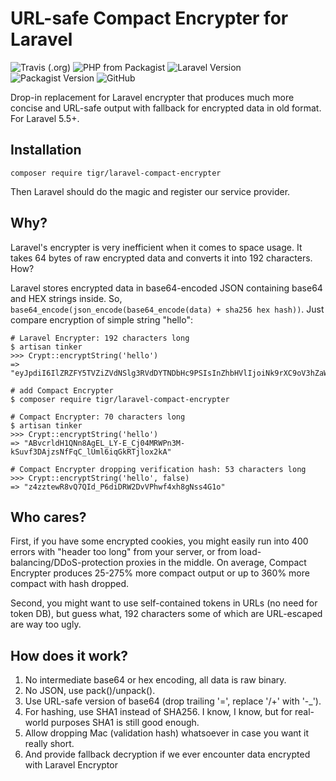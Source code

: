 # URL-safe Compact Encrypter for Laravel

![Travis (.org)](https://img.shields.io/travis/TiGR/laravel-compact-encrypter.svg)
![PHP from Packagist](https://img.shields.io/badge/php-7.0%2B-blue.svg)
![Laravel Version](https://img.shields.io/badge/laravel-5.5%2B-blue.svg)
![Packagist Version](https://img.shields.io/packagist/v/TiGR/laravel-compact-encrypter.svg)
![GitHub](https://img.shields.io/github/license/TiGR/laravel-compact-encrypter.svg)

Drop-in replacement for Laravel encrypter that produces much more concise and 
URL-safe output with fallback for encrypted data in old format. For Laravel 5.5+.

## Installation

```
composer require tigr/laravel-compact-encrypter
```

Then Laravel should do the magic and register our service provider.

## Why?

Laravel's encrypter is very inefficient when it comes to space usage. It takes 
64 bytes of raw encrypted data and converts it into 192 characters. How?

Laravel stores encrypted data in base64-encoded JSON containing base64 and HEX strings inside. 
So, `base64_encode(json_encode(base64_encode(data) + sha256 hex hash))`. Just compare encryption 
of simple string "hello":

```
# Laravel Encrypter: 192 characters long
$ artisan tinker
>>> Crypt::encryptString('hello')
=> "eyJpdiI6IlZRZFY5TVZiZVdNSlg3RVdDYTNDbHc9PSIsInZhbHVlIjoiNk9rXC9oV3hZaWEzNE95SU5xMUVHUWc9PSIsIm1hYyI6ImIyZDQ1MTdiODlhMzU1ZjQ1NmU3N2ZlN2I4OGU0Yzc2MjIyZDBkMzAwMGViNjM2OTFlMTZkOGY4MDFjYTg1NDIifQ=="

# add Compact Encrypter
$ composer require tigr/laravel-compact-encrypter

# Compact Encrypter: 70 characters long
$ artisan tinker
>>> Crypt::encryptString('hello')
=> "ABvcrldH1QNn8AgEL_LY-E_Cj04MRWPn3M-kSuvf3DAjzsNfFqC_lUml6iqGkRTjlox2kA"

# Compact Encrypter dropping verification hash: 53 characters long
>>> Crypt::encryptString('hello', false)
=> "z4zztewR8vQ7QId_P6diDRW2DvVPhwf4xh8gNss4G1o"
```

## Who cares?

First, if you have some encrypted cookies, you might easily run into 400 errors 
with "header too long" from your server, or from load-balancing/DDoS-protection 
proxies in the middle. On average, Compact Encrypter produces 25-275% more 
compact output or up to 360% more compact with hash dropped.

Second, you might want to use self-contained tokens in URLs (no need for token DB), 
but guess what, 192 characters some of which are URL-escaped are way too ugly.

## How does it work?

1. No intermediate base64 or hex encoding, all data is raw binary.
2. No JSON, use pack()/unpack().
3. Use URL-safe version of base64 (drop trailing '=', replace '/+' with '-_').
4. For hashing, use SHA1 instead of SHA256. I know, I know, but for real-world 
   purposes SHA1 is still good enough.
5. Allow dropping Mac (validation hash) whatsoever in case you want it really short.
6. And provide fallback decryption if we ever encounter data encrypted with 
   Laravel Encryptor
